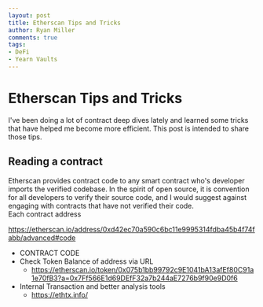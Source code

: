 ```yaml
---
layout: post
title: Etherscan Tips and Tricks
author: Ryan Miller
comments: true
tags:
- DeFi
- Yearn Vaults
---
```


# Etherscan Tips and Tricks
I've been doing a lot of contract deep dives lately and learned some tricks that have helped me become more efficient. This post is intended to share those tips.

## Reading a contract
Etherscan provides contract code to any smart contract who's developer imports the verified codebase. In the spirit of open source, it is convention for all developers to verify their source code, and I would suggest against engaging with contracts that have not verified their code.  
Each contract address 

https://etherscan.io/address/0xd42ec70a590c6bc11e9995314fdba45b4f74fabb/advanced#code

- CONTRACT CODE
- Check Token Balance of address via URL
    - https://etherscan.io/token/0x075b1bb99792c9E1041bA13afEf80C91a1e70fB3?a=0x7Ff566E1d69DEfF32a7b244aE7276b9f90e9D0f6
- Internal Transaction and better analysis tools
    - https://ethtx.info/
